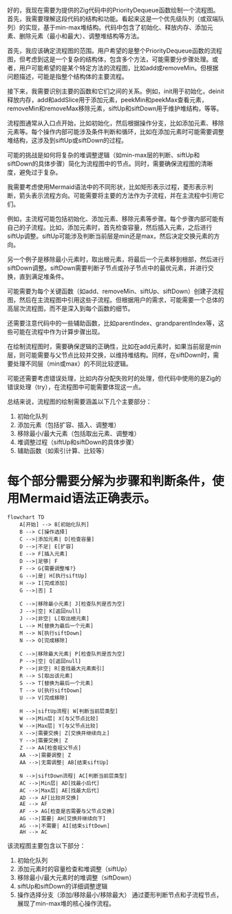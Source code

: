 好的，我现在需要为提供的Zig代码中的PriorityDequeue函数绘制一个流程图。首先，我需要理解这段代码的结构和功能。看起来这是一个优先级队列（或双端队列）的实现，基于min-max堆结构。代码中包含了初始化、释放内存、添加元素、删除元素（最小和最大）、调整堆结构等方法。

首先，我应该确定流程图的范围。用户希望的是整个PriorityDequeue函数的流程图，但考虑到这是一个复杂的结构体，包含多个方法，可能需要分步骤处理。或者，用户可能希望的是某个特定方法的流程图，比如add或removeMin。但根据问题描述，可能是指整个结构体的主要流程。

接下来，我需要识别主要的函数和它们之间的关系。例如，init用于初始化，deinit释放内存，add和addSlice用于添加元素，peekMin和peekMax查看元素，removeMin和removeMax移除元素，siftUp和siftDown用于维护堆结构，等等。

流程图通常从入口点开始，比如初始化，然后根据操作分支，比如添加元素、移除元素等。每个操作内部可能涉及条件判断和循环，比如在添加元素时可能需要调整堆结构，这涉及到siftUp或siftDown的过程。

可能的挑战是如何将复杂的堆调整逻辑（如min-max层的判断、siftUp和siftDown的具体步骤）简化为流程图中的节点。同时，需要确保流程图的清晰度，避免过于复杂。

我需要考虑使用Mermaid语法中的不同形状，比如矩形表示过程，菱形表示判断，箭头表示流程方向。可能需要将主要的方法作为子流程，并在主流程中引用它们。

例如，主流程可能包括初始化、添加元素、移除元素等步骤。每个步骤内部可能有自己的子流程。比如，添加元素时，首先检查容量，然后插入元素，之后进行siftUp调整。siftUp可能涉及判断当前层是min还是max，然后决定交换元素的方向。

另一个例子是移除最小元素时，取出根元素，将最后一个元素移到根部，然后进行siftDown调整。siftDown需要判断子节点或孙子节点中的最优元素，并进行交换，直到满足堆条件。

可能需要为每个关键函数（如add、removeMin、siftUp、siftDown）创建子流程图，然后在主流程图中引用这些子流程。但根据用户的需求，可能需要一个总体的高层次流程图，而不是深入到每个函数的细节。

还需要注意代码中的一些辅助函数，比如parentIndex、grandparentIndex等，这些可能在流程中作为计算步骤出现。

在绘制流程图时，需要确保逻辑的正确性，比如在add元素时，如果当前层是min层，则可能需要与父节点比较并交换，以维持堆结构。同样，在siftDown时，需要处理不同层（min或max）的不同比较逻辑。

可能还需要考虑错误处理，比如内存分配失败时的处理，但代码中使用的是Zig的错误处理（try），在流程图中可能需要体现这一点。

总结来说，流程图的绘制需要涵盖以下几个主要部分：
1. 初始化队列
2. 添加元素（包括扩容、插入、调整堆）
3. 移除最小/最大元素（包括取出元素、调整堆）
4. 堆调整过程（siftUp和siftDown的具体步骤）
5. 辅助函数（如索引计算、比较等）

每个部分需要分解为步骤和判断条件，使用Mermaid语法正确表示。
================================================
```mermaid
flowchart TD
    A[开始] --> B[初始化队列]
    B --> C[操作选择]
    C -->|添加元素| D[检查容量]
    D -->|不足| E[扩容]
    E --> F[插入元素]
    D -->|足够| F
    F --> G{需要调整堆?}
    G -->|是| H[执行siftUp]
    H --> I[完成添加]
    G -->|否| I

    C -->|移除最小元素| J[检查队列是否为空]
    J -->|空| K[返回null]
    J -->|非空| L[取出根元素]
    L --> M[替换为最后一个元素]
    M --> N[执行siftDown]
    N --> O[完成移除]

    C -->|移除最大元素| P[检查队列是否为空]
    P -->|空| Q[返回null]
    P -->|非空| R[查找最大元素索引]
    R --> S[取出该元素]
    S --> T[替换为最后一个元素]
    T --> U[执行siftDown]
    U --> V[完成移除]

    H -->|siftUp流程| W[判断当前层类型]
    W -->|Min层| X[与父节点比较]
    W -->|Max层| Y[与父节点比较]
    X -->|需要交换| Z[交换并继续向上]
    Y -->|需要交换| Z
    Z --> AA[检查祖父节点]
    AA -->|需要调整| Z
    AA -->|无需调整| AB[结束siftUp]

    N -->|siftDown流程| AC[判断当前层类型]
    AC -->|Min层| AD[找最小后代]
    AC -->|Max层| AE[找最大后代]
    AD --> AF[比较并交换]
    AE --> AF
    AF --> AG[检查是否需要与父节点交换]
    AG -->|需要| AH[交换并继续向下]
    AG -->|不需要| AI[结束siftDown]
    AH --> AC
``` 

该流程图主要包含以下部分：
1. 初始化队列
2. 添加元素时的容量检查和堆调整（siftUp）
3. 移除最小/最大元素时的堆调整（siftDown）
4. siftUp和siftDown的详细调整逻辑
5. 操作选择分支（添加/移除最小/移除最大）
通过菱形判断节点和子流程节点，展现了min-max堆的核心操作流程。